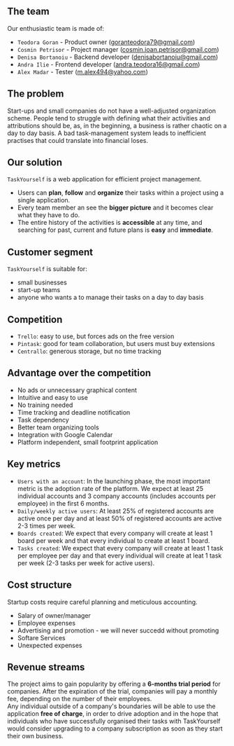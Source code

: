 ## The team
Our enthusiastic team is made of:
 - `Teodora Goran` - Product owner (<goranteodora79@gmail.com>)
 - `Cosmin Petrisor` - Project manager (<cosmin.ioan.petrisor@gmail.com>)
 - `Denisa Bortanoiu` - Backend developer (<denisabortanoiu@gmail.com>)
 - `Andra Ilie` - Frontend developer (<andra.teodora16@gmail.com>)
 - `Alex Madar` - Tester (<m.alex494@yahoo.com>)

## The problem
Start-ups and small companies do not have a well-adjusted organization scheme. 
People tend to struggle with defining what their activities and attributions should be,
as, in the beginning, a business is rather chaotic on a day to day basis.
A bad task-management system leads to inefficient practises that could translate
into financial loses.

## Our solution
`TaskYourself` is a web application for efficient project management. 
 * Users can **plan**, **follow** and **organize** their tasks within a project using 
a single application. 
 * Every team member an see the **bigger picture** and it 
becomes clear what they have to do.
 * The entire history of the activities is **accessible** at any time, and 
searching for past, current and future plans is **easy** and **immediate**.

## Customer segment
`TaskYourself` is suitable for:
 * small businesses 
 * start-up teams
 * anyone who wants a to manage their tasks on a day to day basis

## Competition 
 * `Trello`: easy to use, but forces ads on the free version
 * `Pintask`: good for team collaboration, but users must buy extensions
 * `Centrallo`: generous storage, but no time tracking

## Advantage over the competition
 * No ads or unnecessary graphical content
 * Intuitive and easy to use
 * No training needed
 * Time tracking and deadline notification
 * Task dependency
 * Better team organizing tools
 * Integration with Google Calendar
 * Platform independent, small footprint application

## Key metrics
 * `Users with an account`: In the launching phase, 
 the most important metric is the adoption rate of the platform. We expect
 at least 25 individual accounts and 3 company accounts (includes accounts per employee)
 in the first 6 months. 
 * `Daily/weekly active users`: At least 25% of registered accounts are active once per day
 and at least 50% of registered accounts are active 2-3 times per week.
 * `Boards created`: We expect that every company will create at least 1 board per week and that
 every individual to create at least 1 board.
 * `Tasks created`: We expect that every company will create at least 1 task per employee per day
 and that every individual will create at leat 1 task per week (2-3 tasks per week for active users).

## Cost structure
Startup costs require careful planning and meticulous accounting. 
 * Salary of owner/manager
 * Employee expenses
 * Advertising and promotion - we will never succedd without promoting 
 * Softare Services
 * Unexpected expenses

## Revenue streams
The project aims to gain popularity by offering a **6-months trial period** for companies.
After the expiration of the trial, companies will pay a monthly fee, depending on the number
of their employees.<br/>
Any individual outside of a company's boundaries will be able to use the application
**free of charge**, in order to drive adoption and in the hope that individuals who have
successfully organised their tasks with TaskYourself would consider upgrading to a 
company subscription as soon as they start their own business.
